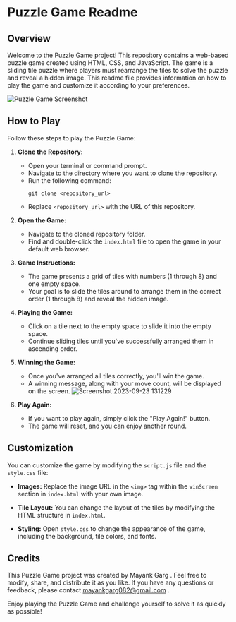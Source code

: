 # Puzzle Game Readme

## Overview

Welcome to the Puzzle Game project! This repository contains a web-based puzzle game created using HTML, CSS, and JavaScript. The game is a sliding tile puzzle where players must rearrange the tiles to solve the puzzle and reveal a hidden image. This readme file provides information on how to play the game and customize it according to your preferences.

![Puzzle Game Screenshot](https://images.unsplash.com/photo-1679931974847-bbb01236fe88?crop=entropy&cs=srgb&fm=jpg&ixid=MnwzMjM4NDZ8MHwxfHJhbmRvbXx8fHx8fHx8fDE2ODIwNDg5Mzc&ixlib=rb-4.0.3&q=85)

## How to Play

Follow these steps to play the Puzzle Game:

1. **Clone the Repository:**
   - Open your terminal or command prompt.
   - Navigate to the directory where you want to clone the repository.
   - Run the following command:
     ```
     git clone <repository_url>
     ```
   - Replace `<repository_url>` with the URL of this repository.

2. **Open the Game:**
   - Navigate to the cloned repository folder.
   - Find and double-click the `index.html` file to open the game in your default web browser.

3. **Game Instructions:**
   - The game presents a grid of tiles with numbers (1 through 8) and one empty space.
   - Your goal is to slide the tiles around to arrange them in the correct order (1 through 8) and reveal the hidden image.

4. **Playing the Game:**
   - Click on a tile next to the empty space to slide it into the empty space.
   - Continue sliding tiles until you've successfully arranged them in ascending order.

5. **Winning the Game:**
   - Once you've arranged all tiles correctly, you'll win the game.
   - A winning message, along with your move count, will be displayed on the screen.
![Screenshot 2023-09-23 131229](https://github.com/Mayank-Garg7/PuzzleGame/assets/113042462/2b3555a5-e4b7-4a2a-a720-dad8e68aac2a)

6. **Play Again:**
   - If you want to play again, simply click the "Play Again!" button.
   - The game will reset, and you can enjoy another round.

## Customization

You can customize the game by modifying the `script.js` file and the `style.css` file:

- **Images:** Replace the image URL in the `<img>` tag within the `winScreen` section in `index.html` with your own image.

- **Tile Layout:** You can change the layout of the tiles by modifying the HTML structure in `index.html`.

- **Styling:** Open `style.css` to change the appearance of the game, including the background, tile colors, and fonts.

## Credits

This Puzzle Game project was created by Mayank Garg . Feel free to modify, share, and distribute it as you like. If you have any questions or feedback, please contact mayankgarg082@gmail.com .

Enjoy playing the Puzzle Game and challenge yourself to solve it as quickly as possible!
